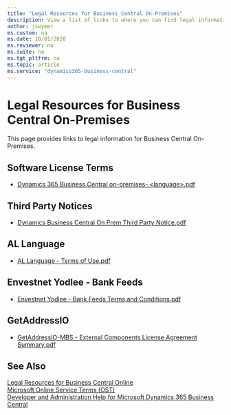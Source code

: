 ```yaml
---
title: "Legal Resources for Business Central On-Premises"
description: View a list of links to where you can find legal information that applies to Business Central on-premises deployments.
author: jswymer
ms.custom: na
ms.date: 10/01/2020
ms.reviewer: na
ms.suite: na
ms.tgt_pltfrm: na
ms.topic: article
ms.service: "dynamics365-business-central"
---
```

# Legal Resources for Business Central On-Premises

This page provides links to legal information for Business Central On-Premises.

## Software License Terms

- [Dynamics 365 Business Central on-premises- \<language\>.pdf](https://www.microsoft.com/en-us/download/details.aspx?id=57274)

## Third Party Notices

- [Dynamics Business Central On Prem Third Party Notice.pdf](https://www.microsoft.com/en-us/download/details.aspx?id=57274)

## AL Language

- [AL Language - Terms of Use.pdf](https://www.microsoft.com/en-us/download/details.aspx?id=57274)

## Envestnet Yodlee - Bank Feeds 

- [Envestnet Yodlee - Bank Feeds Terms and Conditions.pdf](https://www.microsoft.com/en-us/download/details.aspx?id=57274)

## GetAddressIO

- [GetAddressIO-MBS - External Components License Agreement Summary.pdf](https://www.microsoft.com/en-us/download/details.aspx?id=57274)

<!--## Teams integration-->

<!--- links-->

## See Also

[Legal Resources for Business Central Online](legal.md)  
[Microsoft Online Service Terms (OST)](https://www.microsoft.com/licensing/product-licensing/products)  
[Developer and Administration Help for Microsoft Dynamics 365 Business Central](../index.md)  


